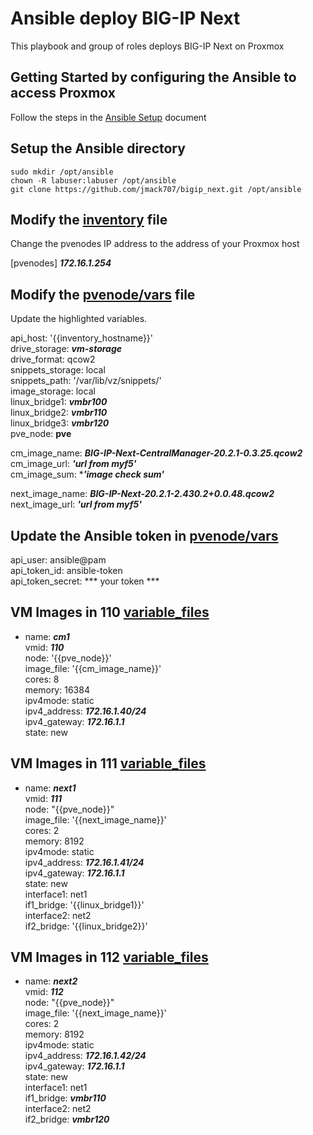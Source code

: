 # Ansible deploy BIG-IP Next

This playbook and group of roles deploys BIG-IP Next on Proxmox

## Getting Started by configuring the Ansible to access Proxmox
Follow the steps in the [Ansible Setup](/ansible-setup.md) document 

## Setup the Ansible directory
```shell
sudo mkdir /opt/ansible
chown -R labuser:labuser /opt/ansible
git clone https://github.com/jmack707/bigip_next.git /opt/ansible
```

## Modify the [inventory](/inventory) file
Change the pvenodes IP address to the address of your Proxmox host

[pvenodes]
***172.16.1.254***


## Modify the [pvenode/vars](/group_vars/pvenodes/vars) file
Update the highlighted variables. 


api_host: '{{inventory_hostname}}'  
drive_storage: ***vm-storage***  
drive_format: qcow2  
snippets_storage: local  
snippets_path: '/var/lib/vz/snippets/'  
image_storage: local  
linux_bridge1: ***vmbr100***  
linux_bridge2: ***vmbr110***  
linux_bridge3: ***vmbr120***  
pve_node: **pve**  

cm_image_name: ***BIG-IP-Next-CentralManager-20.2.1-0.3.25.qcow2***  
cm_image_url: ***'url from myf5'***  
cm_image_sum: ****'image check sum'*** 


next_image_name: ***BIG-IP-Next-20.2.1-2.430.2+0.0.48.qcow2***  
next_image_url: ***'url from myf5'***  

## Update the Ansible token in [pvenode/vars](/group_vars/pvenodes/vault)
api_user: ansible@pam  
api_token_id: ansible-token  
api_token_secret: *** your token ***  


## VM Images in 110 [variable_files](/variable_files/vms/110.yml)

  - name: ***cm1***  
    vmid: ***110***  
    node: '{{pve_node}}'  
    image_file: '{{cm_image_name}}'  
    cores: 8  
    memory: 16384  
    ipv4mode: static  
    ipv4_address: ***172.16.1.40/24***  
    ipv4_gateway: ***172.16.1.1***  
    state: new  


## VM Images in 111 [variable_files](/variable_files/vms/111.yml)

  - name: ***next1***  
    vmid: ***111***  
    node: "{{pve_node}}"  
    image_file: '{{next_image_name}}'  
    cores: 2  
    memory: 8192  
    ipv4mode: static  
    ipv4_address: ***172.16.1.41/24***  
    ipv4_gateway: ***172.16.1.1***  
    state: new  
    interface1: net1  
    if1_bridge: '{{linux_bridge1}}'  
    interface2: net2  
    if2_bridge: '{{linux_bridge2}}'  


## VM Images in 112 [variable_files](/variable_files/vms/112.yml)
 
  - name: ***next2***  
    vmid: ***112***  
    node: "{{pve_node}}"  
    image_file: '{{next_image_name}}'  
    cores: 2  
    memory: 8192  
    ipv4mode: static  
    ipv4_address: ***172.16.1.42/24***  
    ipv4_gateway: ***172.16.1.1***  
    state: new  
    interface1: net1  
    if1_bridge: ***vmbr110***  
    interface2: net2  
    if2_bridge: ***vmbr120***  
